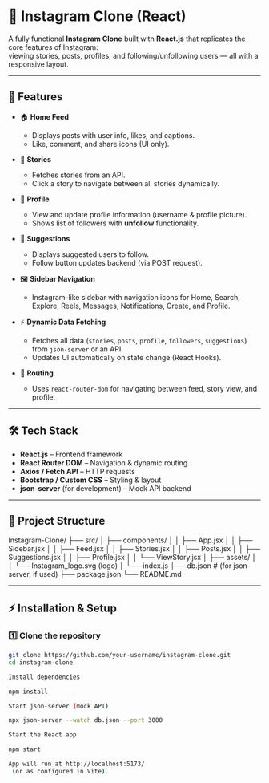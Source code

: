 # 📸 Instagram Clone (React)

A fully functional **Instagram Clone** built with **React.js** that replicates the core features of Instagram:  
viewing stories, posts, profiles, and following/unfollowing users — all with a responsive layout.

---

## 🚀 Features

- 🏠 **Home Feed**
  - Displays posts with user info, likes, and captions.
  - Like, comment, and share icons (UI only).
  
- 📖 **Stories**
  - Fetches stories from an API.
  - Click a story to navigate between all stories dynamically.

- 👤 **Profile**
  - View and update profile information (username & profile picture).
  - Shows list of followers with **unfollow** functionality.

- 🤝 **Suggestions**
  - Displays suggested users to follow.
  - Follow button updates backend (via POST request).

- 🖼️ **Sidebar Navigation**
  - Instagram-like sidebar with navigation icons for Home, Search, Explore, Reels, Messages, Notifications, Create, and Profile.

- ⚡ **Dynamic Data Fetching**
  - Fetches all data (`stories`, `posts`, `profile`, `followers`, `suggestions`) from `json-server` or an API.
  - Updates UI automatically on state change (React Hooks).

- 🔄 **Routing**
  - Uses `react-router-dom` for navigating between feed, story view, and profile.

---

## 🛠️ Tech Stack

- **React.js** – Frontend framework
- **React Router DOM** – Navigation & dynamic routing
- **Axios / Fetch API** – HTTP requests
- **Bootstrap / Custom CSS** – Styling & layout
- **json-server** (for development) – Mock API backend

---

## 📂 Project Structure

Instagram-Clone/
├── src/
│ ├── components/
│ │ ├── App.jsx
│ │ ├── Sidebar.jsx
│ │ ├── Feed.jsx
│ │ ├── Stories.jsx
│ │ ├── Posts.jsx
│ │ ├── Suggestions.jsx
│ │ ├── Profile.jsx
│ │ └── ViewStory.jsx
│ ├── assets/
│ │ └── Instagram_logo.svg (logo)
│ └── index.js
├── db.json # (for json-server, if used)
├── package.json
└── README.md


---

## ⚡ Installation & Setup

### 1️⃣ Clone the repository
```bash
git clone https://github.com/your-username/instagram-clone.git
cd instagram-clone

Install dependencies

npm install

Start json-server (mock API)

npx json-server --watch db.json --port 3000

Start the React app

npm start

App will run at http://localhost:5173/
 (or as configured in Vite).